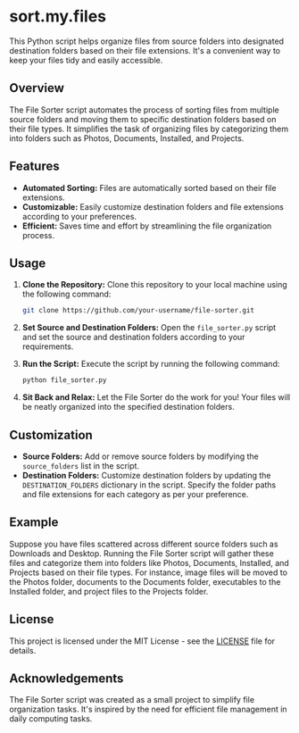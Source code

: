 # sort.my.files
This Python script helps organize files from source folders into designated destination folders based on their file extensions. It's a convenient way to keep your files tidy and easily accessible.

## Overview

The File Sorter script automates the process of sorting files from multiple source folders and moving them to specific destination folders based on their file types. It simplifies the task of organizing files by categorizing them into folders such as Photos, Documents, Installed, and Projects.

## Features

- **Automated Sorting:** Files are automatically sorted based on their file extensions.
- **Customizable:** Easily customize destination folders and file extensions according to your preferences.
- **Efficient:** Saves time and effort by streamlining the file organization process.

## Usage

1. **Clone the Repository:** Clone this repository to your local machine using the following command:

    ```bash
    git clone https://github.com/your-username/file-sorter.git
    ```

2. **Set Source and Destination Folders:** Open the `file_sorter.py` script and set the source and destination folders according to your requirements.

3. **Run the Script:** Execute the script by running the following command:

    ```bash
    python file_sorter.py
    ```

4. **Sit Back and Relax:** Let the File Sorter do the work for you! Your files will be neatly organized into the specified destination folders.

## Customization

- **Source Folders:** Add or remove source folders by modifying the `source_folders` list in the script.
- **Destination Folders:** Customize destination folders by updating the `DESTINATION_FOLDERS` dictionary in the script. Specify the folder paths and file extensions for each category as per your preference.

## Example

Suppose you have files scattered across different source folders such as Downloads and Desktop. Running the File Sorter script will gather these files and categorize them into folders like Photos, Documents, Installed, and Projects based on their file types. For instance, image files will be moved to the Photos folder, documents to the Documents folder, executables to the Installed folder, and project files to the Projects folder.

## License

This project is licensed under the MIT License - see the [LICENSE](LICENSE) file for details.

## Acknowledgements

The File Sorter script was created as a small project to simplify file organization tasks. It's inspired by the need for efficient file management in daily computing tasks.

